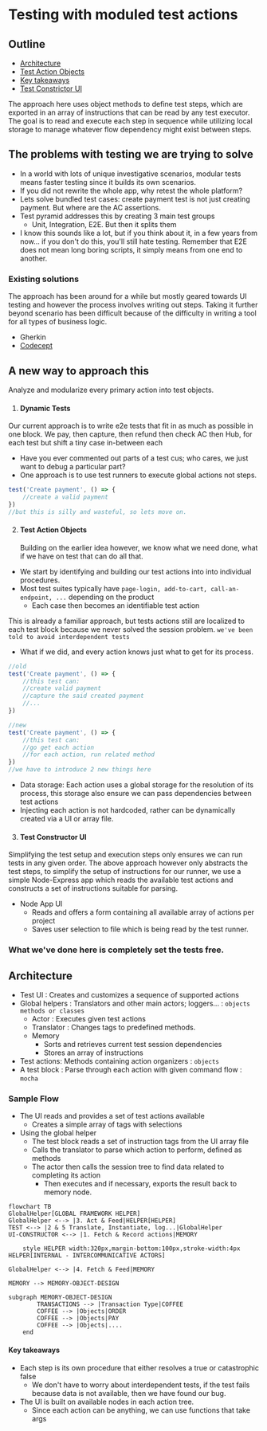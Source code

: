 # Testing with moduled test actions

## Outline

-   [Architecture](#architecture)
-   [Test Action Objects](#test-action-objects)
-   [Key takeaways](#key-takeaways)
-   [Test Constrictor UI](#test-constructor-ui)

The approach here uses object methods to define test steps, which are exported in an array of instructions that can be read by any test executor. The goal is to read and execute each step in sequence while utilizing local storage to manage whatever flow dependency might exist between steps.

## The problems with testing we are trying to solve

-   In a world with lots of unique investigative scenarios, modular tests means faster testing since it builds its own scenarios.
-   If you did not rewrite the whole app, why retest the whole platform?
-   Lets solve bundled test cases: create payment test is not just creating payment. But where are the AC assertions.
-   Test pyramid addresses this by creating 3 main test groups
    -   Unit, Integration, E2E. But then it splits them
-   I know this sounds like a lot, but if you think about it, in a few years from now... if you don't do this, you'll still hate testing. Remember that E2E does not mean long boring scripts, it simply means from one end to another.

### Existing solutions

The approach has been around for a while but mostly geared towards UI testing and however the process involves writing out steps. Taking it further beyond scenario has been difficult because of the difficulty in writing a tool for all types of business logic.

-   Gherkin
-   [Codecept](https://codecept.io/quickstart/)

## A new way to approach this

Analyze and modularize every primary action into test objects.

1. #### Dynamic Tests

Our current approach is to write e2e tests that fit in as much as possible in one block. We pay, then capture, then refund then check AC then Hub, for each test but shift a tiny case in-between each

-   Have you ever commented out parts of a test cus; who cares, we just want to debug a particular part?
-   One approach is to use test runners to execute global actions not steps.

```javascript
test('Create payment', () => {
    //create a valid payment
})
//but this is silly and wasteful, so lets move on.
```

2. #### Test Action Objects
    Building on the earlier idea however, we know what we need done, what if we have on test that can do all that.

-   We start by identifying and building our test actions into into individual procedures.
-   Most test suites typically have `page-login, add-to-cart, call-an-endpoint, ...` depending on the product
    -   Each case then becomes an identifiable test action

This is already a familiar approach, but tests actions still are localized to each test block because we never solved the session problem. `we've been told to avoid interdependent tests`

-   What if we did, and every action knows just what to get for its process.

```javascript
//old
test('Create payment', () => {
    //this test can:
    //create valid payment
    //capture the said created payment
    //...
})
```

```javascript
//new
test('Create payment', () => {
    //this test can:
    //go get each action
    //for each action, run related method
})
//we have to introduce 2 new things here
```

-   Data storage: Each action uses a global storage for the resolution of its process, this storage also ensure we can pass dependencies between test actions
-   Injecting each action is not hardcoded, rather can be dynamically created via a UI or array file.

3. #### Test Constructor UI

Simplifying the test setup and execution steps only ensures we can run tests in any given order. The above approach however only abstracts the test steps, to simplify the setup of instructions for our runner, we use a simple Node-Express app which reads the available test actions and constructs a set of instructions suitable for parsing.

-   Node App UI
    -   Reads and offers a form containing all available array of actions per project
    -   Saves user selection to file which is being read by the test runner.

### What we've done here is completely set the tests free.

## Architecture

-   Test UI : Creates and customizes a sequence of supported actions
-   Global helpers : Translators and other main actors; loggers... : `objects methods or classes`
    -   Actor : Executes given test actions
    -   Translator : Changes tags to predefined methods.
    -   Memory
        -   Sorts and retrieves current test session dependencies
        -   Stores an array of instructions
-   Test actions: Methods containing action organizers : `objects`
-   A test block : Parse through each action with given command flow : `mocha`

### Sample Flow

-   The UI reads and provides a set of test actions available
    -   Creates a simple array of tags with selections
-   Using the global helper
    -   The test block reads a set of instruction tags from the UI array file
    -   Calls the translator to parse which action to perform, defined as methods
    -   The actor then calls the session tree to find data related to completing its action
        -   Then executes and if necessary, exports the result back to memory node.

```mermaid
flowchart TB
GlobalHelper[GLOBAL FRAMEWORK HELPER]
GlobalHelper <--> |3. Act & Feed|HELPER[HELPER]
TEST <--> |2 & 5 Translate, Instantiate, log...|GlobalHelper
UI-CONSTRUCTOR <--> |1. Fetch & Record actions|MEMORY

    style HELPER width:320px,margin-bottom:100px,stroke-width:4px
HELPER[INTERNAL - INTERCOMMUNICATIVE ACTORS]

GlobalHelper <--> |4. Fetch & Feed|MEMORY

MEMORY --> MEMORY-OBJECT-DESIGN

subgraph MEMORY-OBJECT-DESIGN
        TRANSACTIONS --> |Transaction Type|COFFEE
        COFFEE --> |Objects|ORDER
        COFFEE --> |Objects|PAY
        COFFEE --> |Objects|....
    end
```

#### Key takeaways

-   Each step is its own procedure that either resolves a true or catastrophic false
    -   We don't have to worry about interdependent tests, if the test fails because data is not available, then we have found our bug.
-   The UI is built on available nodes in each action tree.
    -   Since each action can be anything, we can use functions that take args

